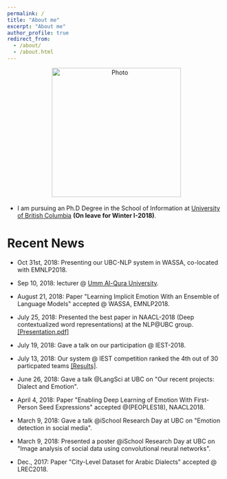 ```yaml
---
permalink: /
title: "About me"
excerpt: "About me"
author_profile: true
redirect_from: 
  - /about/
  - /about.html
---
```


<p align="center">
  <img src="https://github.com/hasanhuz/halhuzali.github.io/blob/master/files/20181031_112124.jpg?raw=true" alt="Photo" style="width: 300px;"/> 
</p>


* I am pursuing an Ph.D Degree in the School of Information at [University of British Columbia](https://www.ubc.ca/) **(On leave for Winter I-2018)**. 

# Recent News
* Oct 31st, 2018: Presenting our UBC-NLP system in WASSA, co-located with EMNLP2018.
* Sep 10, 2018: lecturer @ [Umm Al-Qura University](https://uqu.edu.sa/en/cis).
* August 21, 2018: Paper "Learning Implicit Emotion With an Ensemble of Language Models" accepted @ WASSA, EMNLP2018.
* July 25, 2018: Presented the best paper in NAACL-2018 (Deep contextualized word representations) at the NLP@UBC group. [[Presentation.pdf]](https://github.com/hasanhuz/hasanhuz.github.io/blob/master/files/Elmo_paper_presentation.pdf)
* July 19, 2018: Gave a talk on our participation @ IEST-2018.
* July 13, 2018: Our system @ IEST competition ranked the 4th out of 30 particpated teams [[Results]](http://implicitemotions.wassa2018.com/results/).
* June 26, 2018: Gave a talk @LangSci at UBC on "Our recent projects: Dialect and Emotion". 
* April 4, 2018: Paper "Enabling Deep Learning of Emotion With First-Person Seed Expressions" accepted @(PEOPLES18), NAACL2018. 

* March 9, 2018: Gave a talk @iSchool Research Day at UBC on "Emotion detection in social media".
* March 9, 2018: Presented a poster @iSchool Research Day at UBC on "Image analysis of social data using convolutional neural networks".
* Dec., 2017: Paper "City-Level Dataset for Arabic Dialects" accepted @ LREC2018.
